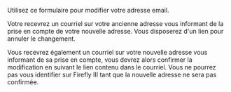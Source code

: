 Utilisez ce formulaire pour modifier votre adresse email.

Votre recevrez un courriel sur votre ancienne adresse vous informant de la prise en compte de votre nouvelle adresse. Vous disposerez d'un lien pour annuler le changement.

Vous recevrez également un courriel sur votre nouvelle adresse vous informant de sa prise en compte, vous devrez alors confirmer la modification en suivant le lien contenu dans le courriel. Vous ne pourrez pas vous identifier sur Firefly III tant que la nouvelle adresse ne sera pas confirmée.
